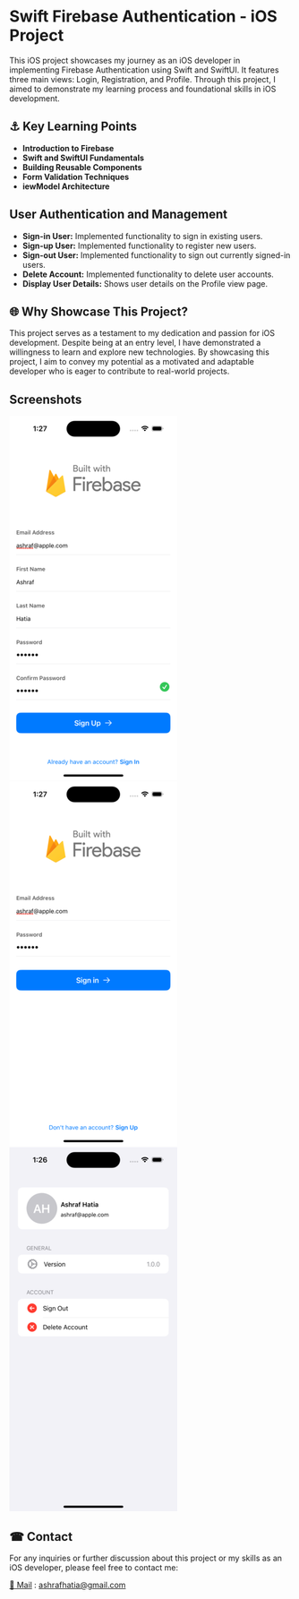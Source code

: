 
# Swift Firebase Authentication - iOS Project

This iOS project showcases my journey as an iOS developer in implementing Firebase Authentication using Swift and SwiftUI. It features three main views: Login, Registration, and Profile. Through this project, I aimed to demonstrate my learning process and foundational skills in iOS development.

## ⚓ Key Learning Points

- **Introduction to Firebase**
- **Swift and SwiftUI Fundamentals**
- **Building Reusable Components**
- **Form Validation Techniques**
- **iewModel Architecture**

## User Authentication and Management

- **Sign-in User:** Implemented functionality to sign in existing users.
- **Sign-up User:** Implemented functionality to register new users.
- **Sign-out User:** Implemented functionality to sign out currently signed-in users.
- **Delete Account:** Implemented functionality to delete user accounts.
- **Display User Details:** Shows user details on the Profile view page.

## 🌐 Why Showcase This Project?

This project serves as a testament to my dedication and passion for iOS development. Despite being at an entry level, I have demonstrated a willingness to learn and explore new technologies. By showcasing this project, I aim to convey my potential as a motivated and adaptable developer who is eager to contribute to real-world projects.

## Screenshots

![registraion-view](screenShots/readme/registraion-view.png)
![sign-in-view](screenShots/readme/sign-in-view.png)
![profile-view](screenShots/readme/profile-view.png)

##  ☎ Contact

For any inquiries or further discussion about this project or my skills as an iOS developer, please feel free to contact me:

[📧 Mail](mailto:ashrafhatia@gmail.com ) : ashrafhatia@gmail.com 
